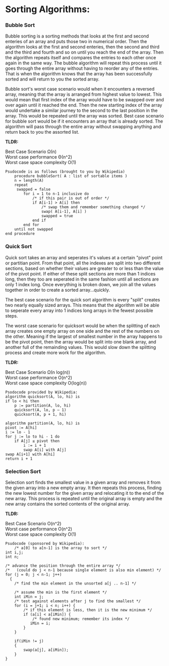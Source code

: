 # Sorting Algorithms:

### Bubble Sort

Bubble sorting is a sorting methods that looks at the first and second enteries of an array and puts those two in numerical order.  Then the algorithm looks at the first and second enteries, then the second and third and the third and fourth and so on until you reach the end of the array.  Then the algorithm repeats itself and compares the entries to each other once again in the same way.  The bubble algorithm will repeat this process until it goes through the entire array without having to reorder any of the entries.  That is when the algorithm knows that the array has been successfully sorted and will return to you the sorted array.

Bubble sort's worst case scenario would when it encounters a reversed array, meaning that the array is arranged from highest value to lowest.  This would mean that first index of the array would have to be swapped over and over again until it reached the end.  Then the new starting index of the array would undertake a similar journey to the second to the last position in the array.  This would be repeated until the array was sorted.  Best case scenario for bubble sort would be if it encounters an array that is already sorted.  The algorithm will pass through the entire array without swapping anything and return back to you the assorted list.

**TLDR:**

Best Case Scenario            Ω(n)            
Worst case performance        Θ(n^2)          
Worst case space complexity   O(1)          

	Psudocode is as follows (brought to you by Wikipedia)
		procedure bubbleSort( A : list of sortable items )
    	n = length(A)
    	repeat 
       	 swapped = false
        	for i = 1 to n-1 inclusive do
            	/* if this pair is out of order */
            	if A[i-1] > A[i] then
                	/* swap them and remember something changed */
                	swap( A[i-1], A[i] )
                	swapped = true
            	end if
        	end for
    	until not swapped
	end procedure

### Quick Sort 

Quick sort takes an array and seperates it's values at a certain "pivot" point or partitian point.  From that point, all the indexes are split into two different sections, based on whether their values are greater to or less than the value of the pivot point.  If either of these split sections are more than 1 indices long, then they too are seperated in the same fashion until all sections are only 1 index long.  Once everything is broken down, we join all the values together in order to create a sorted array...quickly.

The best case scenario for the quick sort algorithm is every "split" creates two nearly equally sized arrays.  This means that the algorithm will be able to seperate every array into 1 indices long arrays in the fewest possible steps.  

The worst case scenario for quicksort would be when the splitting of each array creates one empty array on one side and the rest of the numbers on the other.  Meaning if the largest of smallest number in the array happens to be the pivot point, then the array would be split into one blank array, and another full of the remainding values.  This would slow down the splitting process and create more work for the algorithm.

**TLDR:**

Best Case Scenario            Ω(n log(n))            
Worst case performance        O(n^2)         
Worst case space complexity   O(log(n))

	Psodocode provided by Wikipedia:
	algorithm quicksort(A, lo, hi) is
    if lo < hi then
        p := partition(A, lo, hi)
        quicksort(A, lo, p – 1)
        quicksort(A, p + 1, hi)

	algorithm partition(A, lo, hi) is
    pivot := A[hi]
    i := lo - 1    
    for j := lo to hi - 1 do
        if A[j] ≤ pivot then
            i := i + 1
            swap A[i] with A[j]
    swap A[i+1] with A[hi]
    return i + 1

### Selection Sort



Selection sort finds the smallest value in a given array and removes it from the given array into a new empty array.  It then repeats this process, finding the new lowest number for the given array and relocating it to the end of the new array.  This process is repeated until the original array is empty and the new array contains the sorted contents of the original array.

**TLDR:**

Best Case Scenario            O(n^2)            
Worst case performance        O(n^2)          
Worst case space complexity   O(1) 



	Psudocode (sponsored by Wikipedia):
		/* a[0] to a[n-1] is the array to sort */
	int i,j;
	int n;

	/* advance the position through the entire array */
	/*   (could do j < n-1 because single element is also min element) */
	for (j = 0; j < n-1; j++) 
	  {
	    /* find the min element in the unsorted a[j .. n-1] */
	
	    /* assume the min is the first element */
	    int iMin = j;
	    /* test against elements after j to find the smallest */
	    for (i = j+1; i < n; i++) {
	        /* if this element is less, then it is the new minimum */
	        if (a[i] < a[iMin]) {
	            /* found new minimum; remember its index */
 	           iMin = i;
	        }
	    }
	
	    if(iMin != j) 
	    {
	        swap(a[j], a[iMin]);
	    }
	}
